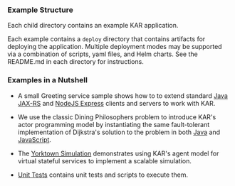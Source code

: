 <!--
# Copyright IBM Corporation 2020,2021
#
# Licensed under the Apache License, Version 2.0 (the "License");
# you may not use this file except in compliance with the License.
# You may obtain a copy of the License at
#
#     http://www.apache.org/licenses/LICENSE-2.0
#
# Unless required by applicable law or agreed to in writing, software
# distributed under the License is distributed on an "AS IS" BASIS,
# WITHOUT WARRANTIES OR CONDITIONS OF ANY KIND, either express or implied.
# See the License for the specific language governing permissions and
# limitations under the License.
-->

### Example Structure

Each child directory contains an example KAR application.

Each example contains a `deploy` directory that contains
artifacts for deploying the application. Multiple deployment modes may
be supported via a combination of scripts, yaml files, and Helm
charts.  See the README.md in each directory for instructions.

### Examples in a Nutshell

+ A small Greeting service sample shows how to to extend standard
  [Java JAX-RS](./service-hello-java) and
  [NodeJS Express](./service-hello-js) clients and servers to work
  with KAR.

+ We  use the classic Dining Philosophers problem to introduce KAR's
  actor programming model by instantiating the same fault-tolerant
  implementation of Dijkstra's solution to the problem in both
  [Java](./actors-dp-java) and [JavaScript](./actors-dp-js).

+ The [Yorktown Simulation](./actors-ykt) demonstrates using KAR's agent
  model for virtual stateful services to implement a scalable simulation.

+ [Unit Tests](./unit-tests) contains unit tests and scripts to
  execute them.
